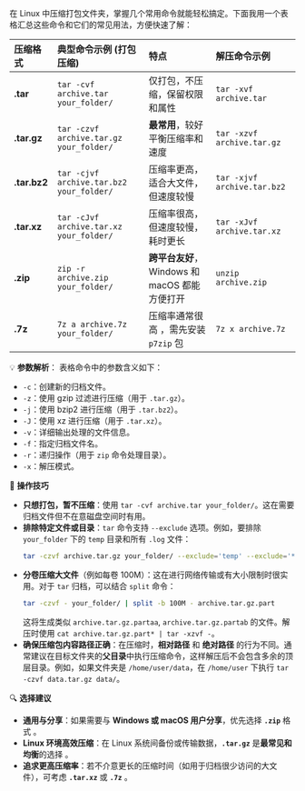 在 Linux 中压缩打包文件夹，掌握几个常用命令就能轻松搞定。下面我用一个表格汇总这些命令和它们的常见用法，方便快速了解：

| 压缩格式 | 典型命令示例 (打包压缩)                                  | 特点                                                                 | 解压命令示例                           |
| :------- | :------------------------------------------------------- | :------------------------------------------------------------------- | :------------------------------------- |
| **.tar** | `tar -cvf archive.tar your_folder/`                     | 仅打包，不压缩，保留权限和属性                      | `tar -xvf archive.tar`                 |
| **.tar.gz** | `tar -czvf archive.tar.gz your_folder/`                 | **最常用**，较好平衡压缩率和速度                                | `tar -xzvf archive.tar.gz`             |
| **.tar.bz2** | `tar -cjvf archive.tar.bz2 your_folder/`                | 压缩率更高，适合大文件，但速度较慢                              | `tar -xjvf archive.tar.bz2`            |
| **.tar.xz** | `tar -cJvf archive.tar.xz your_folder/`                 | 压缩率很高，但速度较慢，耗时更长                                     | `tar -xJvf archive.tar.xz`             |
| **.zip** | `zip -r archive.zip your_folder/`                       | **跨平台友好**，Windows 和 macOS 都能方便打开                       | `unzip archive.zip`                    |
| **.7z**  | `7z a archive.7z your_folder/`                          | 压缩率通常很高 ，需先安装 `p7zip` 包                               | `7z x archive.7z`                      |

💡 **参数解析**：
表格命令中的参数含义如下：
*   `-c`：创建新的归档文件。
*   `-z`：使用 gzip 过滤进行压缩（用于 `.tar.gz`）。
*   `-j`：使用 bzip2 进行压缩（用于 `.tar.bz2`）。
*   `-J`：使用 xz 进行压缩（用于 `.tar.xz`）。
*   `-v`：详细输出处理的文件信息。
*   `-f`：指定归档文件名。
*   `-r`：递归操作（用于 `zip` 命令处理目录）。
*   `-x`：解压模式。

🧭 **操作技巧**

*   **只想打包，暂不压缩**：使用 `tar -cvf archive.tar your_folder/`。这在需要归档文件但不在意磁盘空间时有用。
*   **排除特定文件或目录**：`tar` 命令支持 `--exclude` 选项。例如，要排除 `your_folder` 下的 `temp` 目录和所有 `.log` 文件：
    ```bash
    tar -czvf archive.tar.gz your_folder/ --exclude='temp' --exclude='*.log'
    ```
*   **分卷压缩大文件**（例如每卷 100M）：这在进行网络传输或有大小限制时很实用。对于 `tar` 归档，可以结合 `split` 命令：
    ```bash
    tar -czvf - your_folder/ | split -b 100M - archive.tar.gz.part
    ```
    这将生成类似 `archive.tar.gz.partaa`, `archive.tar.gz.partab` 的文件。解压时使用 `cat archive.tar.gz.part* | tar -xzvf -`。
*   **确保压缩包内容路径正确**：在压缩时，**相对路径** 和 **绝对路径** 的行为不同。通常建议在目标文件夹的**父目录**中执行压缩命令，这样解压后不会包含多余的顶层目录。例如，如果文件夹是 `/home/user/data`，在 `/home/user` 下执行 `tar -czvf data.tar.gz data/`。

🔍 **选择建议**

*   **通用与分享**：如果需要与 **Windows 或 macOS 用户分享**，优先选择 **`.zip`** 格式 。
*   **Linux 环境高效压缩**：在 Linux 系统间备份或传输数据，**`.tar.gz`** 是**最常见和均衡**的选择 。
*   **追求更高压缩率**：若不介意更长的压缩时间（如用于归档很少访问的大文件），可考虑 **`.tar.xz`** 或 **`.7z`** 。

